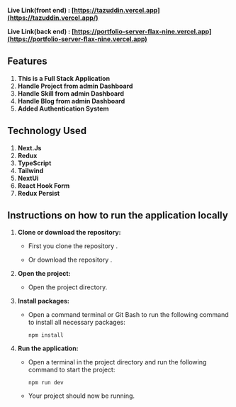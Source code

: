  **Live Link(front end) : [https://tazuddin.vercel.app](https://tazuddin.vercel.app/)** 

 **Live Link(back end) : [https://portfolio-server-flax-nine.vercel.app](https://portfolio-server-flax-nine.vercel.app)**



## Features

1. **This is a Full Stack Application**
2. **Handle Project from admin Dashboard**
3. **Handle Skill from admin Dashboard**
4. **Handle Blog from admin Dashboard**
5. **Added Authentication System**



## Technology Used

1. **Next.Js**
2. **Redux**
3. **TypeScript**
4. **Tailwind**
5. **NextUi**
6. **React Hook Form**
7. **Redux Persist**





## Instructions on how to run the application locally

1. **Clone or download the repository:**
   - First you clone the repository .
    
   - Or download the repository .

2. **Open the project:**
   - Open the project directory.

3. **Install packages:**
   - Open a command terminal or Git Bash to run the following command to install all necessary packages:
     ```
     npm install
     ```


5. **Run the application:**
   - Open a terminal in the project directory and run the following command to start the project:
     ```
     npm run dev
     ```
   - Your project should now be running.
